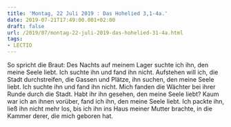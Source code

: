 ```yaml
---
title: 'Montag, 22 Juli 2019 : Das Hohelied 3,1-4a.'
date: 2019-07-21T17:49:00.001+02:00
draft: false
url: /2019/07/montag-22-juli-2019-das-hohelied-31-4a.html
tags: 
- LECTIO
---
```


So spricht die Braut: Des Nachts auf meinem Lager suchte ich ihn, den meine Seele liebt. Ich suchte ihn und fand ihn nicht. Aufstehen will ich, die Stadt durchstreifen, die Gassen und Plätze, ihn suchen, den meine Seele liebt. Ich suchte ihn und fand ihn nicht. Mich fanden die Wächter bei ihrer Runde durch die Stadt. Habt ihr ihn gesehen, den meine Seele liebt? Kaum war ich an ihnen vorüber, fand ich ihn, den meine Seele liebt. Ich packte ihn, ließ ihn nicht mehr los, bis ich ihn ins Haus meiner Mutter brachte, in die Kammer derer, die mich geboren hat.